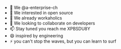 - 👋 We @a-enterprise-ch
- 👀 We interested in open source
- 🌱 We already workaholics
- 💞️ We looking to collaborate on developers
- 📫 Stay tuned you reach me XPBSDU8Y
- 😄 inspired by engineering
- ⚡ you can't stop the waves, but you can learn to surf

<!---
a-enterprise-ch/a-enterprise-ch is a ✨ special ✨ repository because its `README.md` (this file) appears on your GitHub profile.
You can click the Preview link to take a look at your changes.
--->

